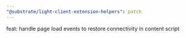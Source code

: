 ```yaml
---
"@substrate/light-client-extension-helpers": patch
---
```


feat: handle page load events to restore connectivity in content script
